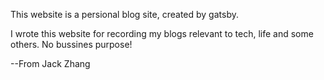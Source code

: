 This website is a persional blog site, created by gatsby. 

I wrote this website for recording my blogs relevant to tech, life and some others. No bussines purpose!

--From Jack Zhang